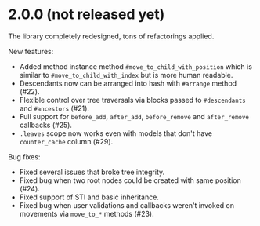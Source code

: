 # 2.0.0 (not released yet)

The library completely redesigned, tons of refactorings applied.

New features:

* Added method instance method `#move_to_child_with_position`
  which is similar to `#move_to_child_with_index` but is more human readable.
* Descendants now can be arranged into hash with `#arrange` method (#22).
* Flexible control over tree traversals via blocks passed to `#descendants`
  and `#ancestors` (#21).
* Full support for `before_add`, `after_add`, `before_remove` and `after_remove`
  callbacks (#25).
* `.leaves` scope now works even with models that don't have `counter_cache` column (#29).

Bug fixes:

* Fixed several issues that broke tree integrity.
* Fixed bug when two root nodes could be created with same position (#24).
* Fixed support of STI and basic inheritance.
* Fixed bug when user validations and callbacks weren't invoked on movements
  via `move_to_*` methods (#23).